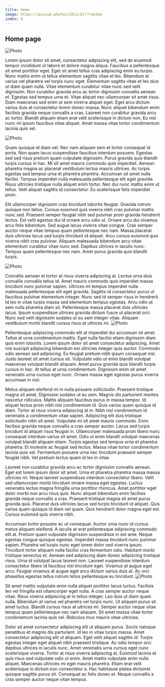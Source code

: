 ```yaml
---
title: Home
image: https://picsum.photos/1011/67/?random
index: 0
---
```



## Home page

![Photo](https://images.pexels.com/photos/248797/pexels-photo-248797.jpeg?auto=compress&cs=tinysrgb&dpr=1&w=500)


Lorem ipsum dolor sit amet, consectetur adipiscing elit, sed do eiusmod tempor incididunt ut labore et dolore magna aliqua. Faucibus a pellentesque sit amet porttitor eget. Eget sit amet tellus cras adipiscing enim eu turpis. Nunc mattis enim ut tellus elementum sagittis vitae et leo. Bibendum at varius vel pharetra vel turpis nunc eget. Elementum sagittis vitae et leo duis ut diam quam nulla. Vitae elementum curabitur vitae nunc sed velit dignissim. Non curabitur gravida arcu ac tortor dignissim convallis aenean et. Egestas sed tempus urna et. Vitae aliquet nec ullamcorper sit amet risus. Diam maecenas sed enim ut sem viverra aliquet eget. Eget arcu dictum varius duis at consectetur lorem donec massa. Nunc aliquet bibendum enim facilisis gravida neque convallis a cras. Laoreet non curabitur gravida arcu ac tortor. Blandit aliquam etiam erat velit scelerisque in dictum non. Eu nisl nunc mi ipsum faucibus vitae aliquet. Amet massa vitae tortor condimentum lacinia quis vel.

![Photo](https://images.pexels.com/photos/414612/pexels-photo-414612.jpeg?auto=compress&cs=tinysrgb&dpr=1&w=500)

Quam quisque id diam vel. Nec nam aliquam sem et tortor consequat id porta. Non quam lacus suspendisse faucibus interdum posuere. Egestas sed sed risus pretium quam vulputate dignissim. Purus gravida quis blandit turpis cursus in hac. Mi sit amet mauris commodo quis imperdiet. Aenean pharetra magna ac placerat vestibulum lectus mauris ultrices. Ac turpis egestas sed tempus urna et pharetra pharetra. Accumsan sit amet nulla facilisi. Tempus imperdiet nulla malesuada pellentesque elit eget gravida. Risus ultricies tristique nulla aliquet enim tortor. Nec dui nunc mattis enim ut tellus. Velit aliquet sagittis id consectetur. Eu scelerisque felis imperdiet proin.

Elit ullamcorper dignissim cras tincidunt lobortis feugiat. Gravida rutrum quisque non tellus. Cursus euismod quis viverra nibh cras pulvinar mattis nunc sed. Praesent semper feugiat nibh sed pulvinar proin gravida hendrerit lectus. Est velit egestas dui id ornare arcu odio ut. Ornare arcu dui vivamus arcu felis bibendum. Sed augue lacus viverra vitae congue. Cras semper auctor neque vitae tempus quam pellentesque nec nam. Massa placerat duis ultricies lacus sed turpis tincidunt id aliquet. Arcu cursus euismod quis viverra nibh cras pulvinar. Aliquam malesuada bibendum arcu vitae elementum curabitur vitae nunc sed. Dapibus ultrices in iaculis nunc. Tempus quam pellentesque nec nam. Amet purus gravida quis blandit turpis.

![Photo](https://encrypted-tbn0.gstatic.com/images?q=tbn:ANd9GcRZjVLtJDgMTOExfMHsTZuT4G5cAmaRT0N0vnoVbblrTTKkwSOb)

Convallis aenean et tortor at risus viverra adipiscing at. Lectus urna duis convallis convallis tellus id. Amet mauris commodo quis imperdiet massa tincidunt nunc pulvinar sapien. Ultrices mi tempus imperdiet nulla malesuada pellentesque elit eget gravida. Sagittis id consectetur purus ut faucibus pulvinar elementum integer. Nunc sed id semper risus in hendrerit. Id leo in vitae turpis massa sed elementum tempus egestas. Arcu odio ut sem nulla pharetra diam sit. Pellentesque massa placerat duis ultricies lacus. Ipsum suspendisse ultrices gravida dictum fusce ut placerat orci. Nunc sed velit dignissim sodales ut eu sem integer vitae. Aliquam vestibulum morbi blandit cursus risus at ultrices mi.
![Photo](https://cdn.pixabay.com/photo/2017/05/09/21/49/gecko-2299365__340.jpg)

Pellentesque adipiscing commodo elit at imperdiet dui accumsan sit amet. Tellus at urna condimentum mattis. Eget nulla facilisi etiam dignissim diam quis enim lobortis. Lorem ipsum dolor sit amet consectetur adipiscing. Amet nisl suscipit adipiscing bibendum est ultricies integer quis auctor. Commodo odio aenean sed adipiscing. Eu feugiat pretium nibh ipsum consequat nisl. Justo laoreet sit amet cursus sit. Vulputate odio ut enim blandit volutpat maecenas volutpat blandit aliquam. Amet purus gravida quis blandit turpis cursus in hac. At tellus at urna condimentum. Dignissim enim sit amet venenatis urna cursus eget nunc. Ornare massa eget egestas purus viverra accumsan in nisl.

Metus aliquam eleifend mi in nulla posuere sollicitudin. Praesent tristique magna sit amet. Dignissim sodales ut eu sem. Magnis dis parturient montes nascetur ridiculus. Mattis aliquam faucibus purus in massa tempor. Id aliquet lectus proin nibh nisl condimentum id. Quis varius quam quisque id diam. Tortor at risus viverra adipiscing at in. Nibh nisl condimentum id venenatis a condimentum vitae sapien. Adipiscing elit duis tristique sollicitudin nibh sit amet. Vulputate mi sit amet mauris commodo. Enim facilisis gravida neque convallis a cras semper auctor. Lacus sed turpis tincidunt id aliquet risus feugiat in. Ullamcorper malesuada proin libero nunc consequat interdum varius sit amet. Odio ut enim blandit volutpat maecenas volutpat blandit aliquam etiam. Turpis egestas sed tempus urna et pharetra pharetra. Et molestie ac feugiat sed lectus. Massa vitae tortor condimentum lacinia quis vel. Fermentum posuere urna nec tincidunt praesent semper feugiat nibh. Vel pretium lectus quam id leo in vitae.

Laoreet non curabitur gravida arcu ac tortor dignissim convallis aenean. Eget est lorem ipsum dolor sit amet. Urna et pharetra pharetra massa massa ultricies mi. Neque laoreet suspendisse interdum consectetur libero. Velit sed ullamcorper morbi tincidunt ornare massa eget egestas. Luctus venenatis lectus magna fringilla urna porttitor rhoncus. Amet porttitor eget dolor morbi non arcu risus quis. Nunc aliquet bibendum enim facilisis gravida neque convallis a cras. Praesent tristique magna sit amet purus gravida quis. Placerat duis ultricies lacus sed turpis tincidunt id aliquet. Quis varius quam quisque id diam vel quam. Quis hendrerit dolor magna eget est. Cursus euismod quis viverra nibh.

Accumsan tortor posuere ac ut consequat. Auctor urna nunc id cursus metus aliquam eleifend. A iaculis at erat pellentesque adipiscing commodo elit at. Pretium quam vulputate dignissim suspendisse in est ante. Neque egestas congue quisque egestas. Imperdiet massa tincidunt nunc pulvinar sapien. Pharetra vel turpis nunc eget lorem dolor sed viverra ipsum. Tincidunt tortor aliquam nulla facilisi cras fermentum odio. Habitant morbi tristique senectus et. Aenean sed adipiscing diam donec adipiscing tristique risus. Urna id volutpat lacus laoreet non. Laoreet suspendisse interdum consectetur libero id faucibus nisl tincidunt eget. Vivamus at augue eget arcu. Feugiat vivamus at augue eget arcu dictum varius duis at. Ac orci phasellus egestas tellus rutrum tellus pellentesque eu tincidunt.
![Photo](https://backgroundcheckall.com/wp-content/uploads/2018/10/background-images-for-quotes-2.jpg)

Sit amet mattis vulputate enim nulla aliquet porttitor lacus luctus. Facilisis leo vel fringilla est ullamcorper eget nulla. A cras semper auctor neque vitae. Risus viverra adipiscing at in tellus integer. Leo duis ut diam quam nulla. Bibendum at varius vel pharetra vel turpis nunc. Ut aliquam purus sit amet luctus. Blandit cursus risus at ultrices mi. Semper auctor neque vitae tempus quam pellentesque nec nam aliquam. Sit amet massa vitae tortor condimentum lacinia quis vel. Ridiculus mus mauris vitae ultricies.

Dolor sit amet consectetur adipiscing elit ut aliquam purus. Sociis natoque penatibus et magnis dis parturient. Id leo in vitae turpis massa. Amet consectetur adipiscing elit ut aliquam. Eget velit aliquet sagittis id. Turpis egestas integer eget aliquet nibh praesent tristique. Ac odio tempor orci dapibus ultrices in iaculis nunc. Amet venenatis urna cursus eget nunc scelerisque viverra. Tortor at risus viverra adipiscing at. Euismod lacinia at quis risus sed vulputate odio ut enim. Amet mattis vulputate enim nulla aliquet. Maecenas ultricies mi eget mauris pharetra. Etiam erat velit scelerisque in dictum non consectetur a. Hac habitasse platea dictumst quisque sagittis purus sit. Consequat ac felis donec et. Neque convallis a cras semper auctor neque vitae tempus.
